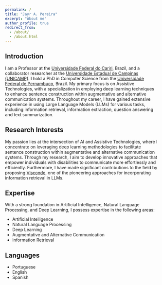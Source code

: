 ```yaml
---
permalink: /
title: "Jayr A. Pereira"
excerpt: "About me"
author_profile: true
redirect_from: 
  - /about/
  - /about.html
---
```


## Introduction

I am a Professor at the [Universidade Federal do Cariri](https://www.ufca.edu.br/portal/), Brazil, and a collaborator researcher at the [Universidade Estadual de Campinas (UNICAMP)](https://www.unicamp.br/unicamp/). I hold a PhD in Computer Science from the [Universidade Federal de Pernambuco](https://www.ufpe.br/), Brazil. My primary focus is on Assistive Technologies, with a specialization in employing deep learning techniques to enhance sentence construction within augmentative and alternative communication systems. Throughout my career, I have gained extensive experience in using Large Language Models (LLMs) for various tasks, including information retrieval, information extraction, question answering and text summarization.


## Research Interests
My passion lies at the intersection of AI and Assistive Technologies, where I concentrate on leveraging deep learning methodologies to facilitate sentence construction within augmentative and alternative communication systems. Through my research, I aim to develop innovative approaches that empower individuals with disabilities to communicate more effortlessly and efficiently. Furthermore, I have made significant contributions to the field by proposing [Visconde](http://doi.org/10.1007/978-3-031-28238-6_44), one of the pioneering approaches for incorporating information retrieval in LLMs.

## Expertise
With a strong foundation in Artificial Intelligence, Natural Language Processing, and Deep Learning, I possess expertise in the following areas:

* Artificial Intelligence
* Natural Language Processing
* Deep Learning
* Augmentative and Alternative Communication
* Information Retrieval

## Languages
* Portuguese
* English
* Spanish